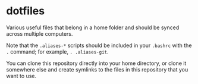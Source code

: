 # dotfiles
Various useful files that belong in a home folder and should be synced across multiple computers.

Note that the `.aliases-*` scripts should be included in your `.bashrc` with the `.` command; for example, `. .aliases-git`.

You can clone this repository directly into your home directory, or clone it somewhere else and create symlinks to the files in this repository that you want to use.